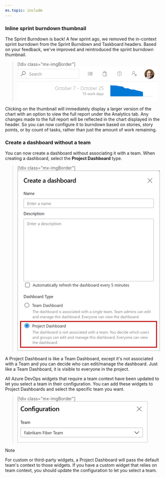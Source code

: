 ```yaml
---
ms.topic: include
---
```


### Inline sprint burndown thumbnail

The Sprint Burndown is back! A few sprint ago, we removed the in-context sprint burndown from the Sprint Burndown and Taskboard headers. Based on your feedback, we've improved and reintroduced the sprint burndown thumbnail.

> [!div class="mx-imgBorder"]
> ![Inline sprint burndown thumbnail.](../../media/162_04.png)

Clicking on the thumbnail will immediately display a larger version of the chart with an option to view the full report under the Analytics tab.
Any changes made to the full report will be reflected in the chart displayed in the header. So you can now configure it to burndown based on stories, story points, or by count of tasks, rather than just the amount of work remaining.

### Create a dashboard without a team

You can now create a dashboard without associating it with a team. When creating a dashboard, select the **Project Dashboard** type.

> [!div class="mx-imgBorder"]
> ![Create a dashboard without a team.](../../media/162_05.png)

A Project Dashboard is like a Team Dashboard, except it's not associated with a Team and you can decide who can edit/manage the dashboard. Just like a Team Dashboard, it is visible to everyone in the project. 

All Azure DevOps widgets that require a team context have been updated to let you select a team in their configuration. You can add these widgets to Project Dashboards and select the specific team you want.

> [!div class="mx-imgBorder"]
> ![Updated Azure DevOps widgets that require a team context.](../../media/162_06.png)

> [!Note] 
> For custom or third-party widgets, a Project Dashboard will pass the default team's context to those widgets. If you have a custom widget that relies on team context, you should update the configuration to let you select a team.